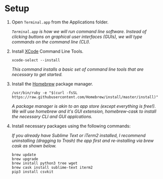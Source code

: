 # Setup

1. Open `Terminal.app` from the Applications folder.

	*`Terminal.app` is how we will run command line software. Instead of clicking buttons on graphical user interfaces (GUIs), we will type commands on the command line (CLI).*

1. Install [XCode](https://developer.apple.com/xcode/) Command Line Tools.

	```
	xcode-select --install
	```
	
	*This command installs a basic set of command line tools that are necessary to get started.*

2. Install the [Homebrew](https://brew.sh/) package manager.

	```
	/usr/bin/ruby -e "$(curl -fsSL https://raw.githubusercontent.com/Homebrew/install/master/install)"
	```
	
	*A package manager is akin to an app store (except everything is free!). We will use homebrew and it's GUI extension, homebrew-cask to install the necessary CLI and GUI applcations.*
	
3. Install necessary packages using the following commands:

	*If you already have Sublime Text or iTerm2 installed, I recommend uninstalling (dragging to Trash) the app first and re-installing via brew cask as shown below.*

	```
	brew update
	brew upgrade
	brew install python3 tree wget
	brew cask install sublime-text iterm2
	pip3 install csvkit
	```
